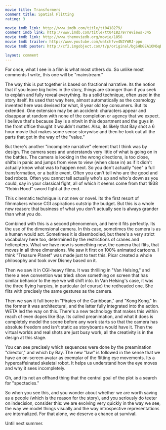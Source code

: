```yaml
---
movie title: Transformers
comment title: Spatial Flitting
rating: 3

movie imdb link: http://www.imdb.com/title/tt0418279/
comment imdb link: http://www.imdb.com/title/tt0418279/reviews-345
movie tmdb link: http://www.themoviedb.org/movie/1858
movie tmdb trailer: http://www.youtube.com/watch?v=4N2YWRJ-ppo
movie tmdb poster: http://cf2.imgobject.com/t/p/original/bgSHbGEA1OM6qDs3Qba4VlSZsNG.jpg

layout: comment
---
```


For once, what I see in a film is what most others do. So unlike most comments I write, this one will be "mainstream."

The way this is put together is based on fractional narrative. Its the notion that if you leave big holes in the story, things are stronger than if you seek to explain and fully reveal everything. Its a solid technique, often used in the story itself. Its used that way here, almost automatically as the cosmology invented here was devised for what, 8 year old toy consumers. But its extended. One extension may be an accident: characters appear and disappear at random with none of the completion or agency that we expect. I believe that's because Bay is a nitwit in this department and the guys in the front office thought it wouldn't matter. Also, its likely that Bay shot a 6 hour movie that makes some sense storywise and then he took out all the parts that got in the way of the "value."

But there's another "incomplete narrative" element that I think was by design. The camera sees and understands very little of what is going on in the battles. The camera is looking in the wrong directions, is too close, shifts in panic and jumps from view to view (when close in) as if it didn't actually know what was to happen next. So you don't actually "see" a full transformation, or a battle event. Often you can't tell who are the good and bad robots. Often you cannot tell actually who's up and who's down as you could, say in your classical fight, all of which it seems come from that 1938 "Robin Hood" sword fight at the end.

This cinematic technique is not new or novel. Its the first resort of filmmakers whose CGI aspirations outstrip the budget. But this is a whole new reason: that business of what you don't actually see is always grander than what you do.

Combined with this is a second phenomenon, and here it fits perfectly. Its the use of the dimensional camera. In this case, sometimes the camera is as a human would act. Sometimes it is disembodied, but there's a very strict vocabulary here too, determined by the restrictions of cranes and helicopters. What we have now is something new, the camera that flits, that moves in all three dimensions. We saw it first on 100% animated cartoons. I think "Treasure Planet" was made just to test this. Pixar created a whole philosophy and took over Disney based on it.

Then we saw it in CGI-heavy films. It was thrilling in "Van Helsing," and there a new convention was tried: show something on screen that has similar behavior to the eye we will shift into. In Van Helsing's case, it was the three flying harpies, in particular (of course) the redheaded one. She flits with precisely the same gestures as the camera.

Then we saw it full bore in "Pirates of the Caribbean," and "Kong Kong." In the former it was architectural, and the latter fully integrated into the action. WETA led the way on this. There's a new technology that makes this within reach of even dopes like Bay. Its called preanimation, and what it does is completely model the scene before any work starts so that the camera has absolute freedom and isn't static as storyboards would have it. Then the virtual worlds and real shots are just busy work, all the creativity is in the design at this stage.

You can see precisely which sequences were done by the preamination "director," and which by Bay. The new "law" is followed in the sense that we have an on-screen avatar as exemplar of the flitting eye movements. Its a hypercaffeinated skeletal robot. It helps us understand how the eye moves and why it sees incompletely.

Oh, and its not an offhand thing that the central goal of the plot is a search for "spectacles."

So when you see this, and you wonder about whether we are worth saving as a people (which is the reason for the story), and you seriously do teeter on indecision, consider this: we are evolving very quickly in the way we see, the way we model things visually and the way introspective representations are internalized. For that alone, we deserve a chance at survival.

Until next summer.